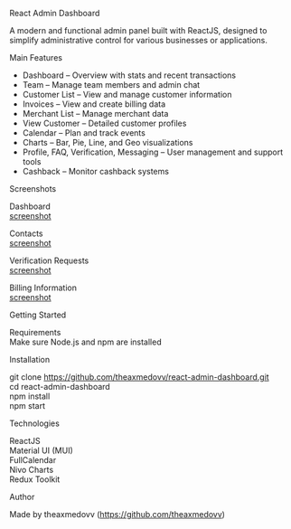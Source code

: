 React Admin Dashboard

A modern and functional admin panel built with ReactJS, designed to simplify administrative control for various businesses or applications.

Main Features

- Dashboard – Overview with stats and recent transactions  
- Team – Manage team members and admin chat  
- Customer List – View and manage customer information  
- Invoices – View and create billing data  
- Merchant List – Manage merchant data  
- View Customer – Detailed customer profiles  
- Calendar – Plan and track events  
- Charts – Bar, Pie, Line, and Geo visualizations  
- Profile, FAQ, Verification, Messaging – User management and support tools  
- Cashback – Monitor cashback systems  

Screenshots

Dashboard  
[screenshot](screenshots/dashboard.png)

Contacts  
[screenshot](screenshots/contacts.png)

Verification Requests  
[screenshot](screenshots/verification.png)

Billing Information  
[screenshot](screenshots/billing.png)

Getting Started

Requirements  
Make sure Node.js and npm are installed

Installation

git clone https://github.com/theaxmedovv/react-admin-dashboard.git  
cd react-admin-dashboard  
npm install  
npm start

Technologies

ReactJS  
Material UI (MUI)  
FullCalendar  
Nivo Charts  
Redux Toolkit

Author

Made by theaxmedovv (https://github.com/theaxmedovv)
